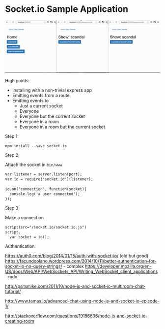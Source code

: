 # Socket.io Sample Application


![](assets/sockets.gif)

High points:

- Installing with a non-trivial express app
- Emitting events from a route
- Emitting events to
  - Just a current socket
  - Everyone
  - Everyone but the current socket
  - Everyone in a room
  - Everyone in a room but the current socket

Step 1:

```
npm install --save socket.io
```

Step 2:

Attach the socket in `bin/www`

```
var listener = server.listen(port);
var io = require('socket.io')(listener);

io.on('connection', function(socket){
  console.log('a user connected');
});
```

Step 3:

Make a connection

```
script(src="/socket.io/socket.io.js")
script.
  var socket = io();
```

Authentication:

https://auth0.com/blog/2014/01/15/auth-with-socket-io/ (old but good)
https://facundoolano.wordpress.com/2014/10/11/better-authentication-for-socket-io-no-query-strings/ - complex
https://developer.mozilla.org/en-US/docs/Web/API/WebSockets_API/Writing_WebSocket_client_applications - mdn




http://psitsmike.com/2011/10/node-js-and-socket-io-multiroom-chat-tutorial/

http://www.tamas.io/advanced-chat-using-node-js-and-socket-io-episode-1/

http://stackoverflow.com/questions/19156636/node-js-and-socket-io-creating-room
